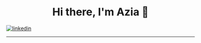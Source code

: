 <h1 align="center">
  Hi there, I'm Azia 👋
</h1>

[![linkedin](https://img.shields.io/badge/LinkedIn-0077B5?style=for-the-badge&logo=linkedin&logoColor=white (LinkedIn))][1]

[1]: www.linkedin.com/in/nastazia-coronado

<hr>
